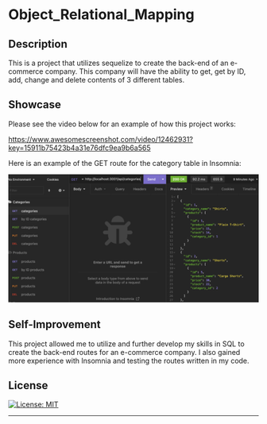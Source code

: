 # Object_Relational_Mapping

## Description

This is a project that utilizes sequelize to create the back-end of an e-commerce company. This company will have the ability to get, get by ID, add, change and delete contents of 3 different tables. 

## Showcase

Please see the video below for an example of how this project works:

https://www.awesomescreenshot.com/video/12462931?key=15911b75423b4a31e76dfc9ea9b6a565

Here is an example of the GET route for the category table in Insomnia:

![Screenshot](Assets/Screenshot.png)

## Self-Improvement 

This project allowed me to utilize and further develop my skills in SQL to create the back-end routes for an e-commerce company.  I also gained more experience with Insomnia and testing the routes written in my code.


## License

[![License: MIT](https://img.shields.io/badge/License-MIT-yellow.svg)](https://opensource.org/licenses/MIT)

  
---
